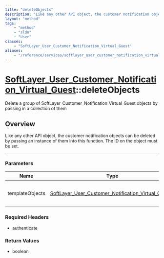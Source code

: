 ```yaml
---
title: "deleteObjects"
description: "Like any other API object, the customer notification objects can be deleted by passing an instance of them into this fun... "
layout: "method"
tags:
    - "method"
    - "sldn"
    - "User"
classes:
    - "SoftLayer_User_Customer_Notification_Virtual_Guest"
aliases:
    - "/reference/services/softlayer_user_customer_notification_virtual_guest/deleteObjects"
---
```

# [SoftLayer_User_Customer_Notification_Virtual_Guest](/reference/services/SoftLayer_User_Customer_Notification_Virtual_Guest)::deleteObjects

Delete a group of SoftLayer_Customer_Notification_Virtual_Guest objects by passing in a collection of them


## Overview 
Like any other API object, the customer notification objects can be deleted by passing an instance of them into this function.  The ID on the object must be set. 

-----

### Parameters 
|Name | Type | Description |
| --- | --- | --- |
|templateObjects| <a href='/reference/datatypes/SoftLayer_User_Customer_Notification_Virtual_Guest'>SoftLayer_User_Customer_Notification_Virtual_Guest[] </a>| An array of skeleton SoftLayer_User_Customer_Notification_Virtual_Guest objects that you wish to delete. Each object in the array must have at least their id properties defined.|


### Required Headers
* authenticate


### Return Values
* boolean




